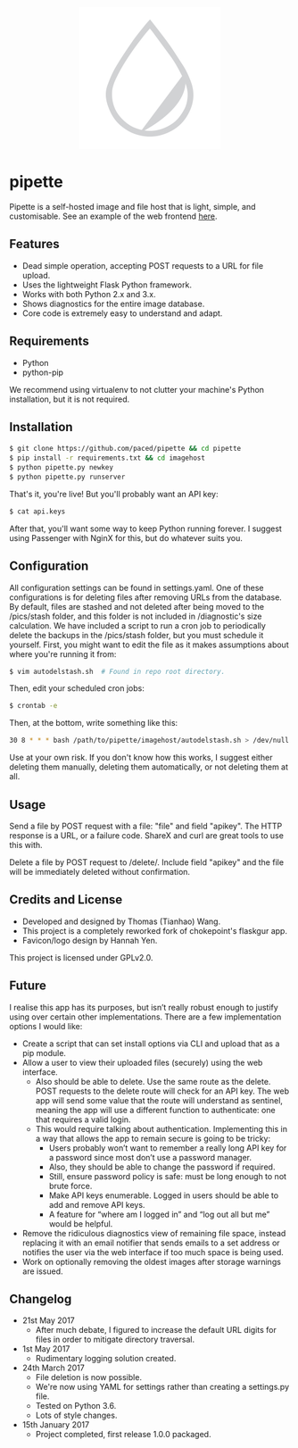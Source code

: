 <p align="center">
<img src=imagehost/static/images/pipette.png alt="Pipette!" />
</p>

pipette
=======

Pipette is a self-hosted image and file host that is light, simple, and customisable. See an example of the web frontend [here](https://i.paced.me).

Features
--------

-	Dead simple operation, accepting POST requests to a URL for file upload.
-	Uses the lightweight Flask Python framework.
-	Works with both Python 2.x and 3.x.
-	Shows diagnostics for the entire image database.
-	Core code is extremely easy to understand and adapt.

Requirements
------------

-	Python
-	python-pip

We recommend using virtualenv to not clutter your machine's Python installation, but it is not required.

Installation
------------

```sh
$ git clone https://github.com/paced/pipette && cd pipette
$ pip install -r requirements.txt && cd imagehost
$ python pipette.py newkey
$ python pipette.py runserver
```

That's it, you're live! But you'll probably want an API key:

```sh
$ cat api.keys
```

After that, you'll want some way to keep Python running forever. I suggest using Passenger with NginX for this, but do whatever suits you.

Configuration
-------------

All configuration settings can be found in settings.yaml. One of these configurations is for deleting files after removing URLs from the database. By default, files are stashed and not deleted after being moved to the /pics/stash folder, and this folder is not included in /diagnostic's size calculation. We have included a script to run a cron job to periodically delete the backups in the /pics/stash folder, but you must schedule it yourself. First, you might want to edit the file as it makes assumptions about where you're running it from:

```sh
$ vim autodelstash.sh  # Found in repo root directory.
```

Then, edit your scheduled cron jobs:

```sh
$ crontab -e
```

Then, at the bottom, write something like this:

```sh
30 8 * * * bash /path/to/pipette/imagehost/autodelstash.sh > /dev/null 2>&1
```

Use at your own risk. If you don't know how this works, I suggest either deleting them manually, deleting them automatically, or not deleting them at all.

Usage
-----

Send a file by POST request with a file: "file" and field "apikey". The HTTP response is a URL, or a failure code. ShareX and curl are great tools to use this with.

Delete a file by POST request to /delete/<file>. Include field "apikey" and the file will be immediately deleted without confirmation.

Credits and License
-------------------

-	Developed and designed by Thomas (Tianhao) Wang.
-	This project is a completely reworked fork of chokepoint's flaskgur app.
-	Favicon/logo design by Hannah Yen.

This project is licensed under GPLv2.0.

Future
------

I realise this app has its purposes, but isn’t really robust enough to justify using over certain other implementations. There are a few implementation options I would like:

-	Create a script that can set install options via CLI and upload that as a pip module.
-	Allow a user to view their uploaded files (securely) using the web interface.
	-	Also should be able to delete. Use the same route as the delete. POST requests to the delete route will check for an API key. The web app will send some value that the route will understand as sentinel, meaning the app will use a different function to authenticate: one that requires a valid login.
	-	This would require talking about authentication. Implementing this in a way that allows the app to remain secure is going to be tricky:
		-	Users probably won’t want to remember a really long API key for a password since most don’t use a password manager.
		-	Also, they should be able to change the password if required.
		-	Still, ensure password policy is safe: must be long enough to not brute force.
		-	Make API keys enumerable. Logged in users should be able to add and remove API keys.
		-	A feature for “where am I logged in” and “log out all but me” would be helpful.
-	Remove the ridiculous diagnostics view of remaining file space, instead replacing it with an email notifier that sends emails to a set address or notifies the user via the web interface if too much space is being used.
-	Work on optionally removing the oldest images after storage warnings are issued.

Changelog
---------

-	21st May 2017
	-	After much debate, I figured to increase the default URL digits for files in order to mitigate directory traversal.
-	1st May 2017
	-	Rudimentary logging solution created.
-	24th March 2017
	-	File deletion is now possible.
	-	We're now using YAML for settings rather than creating a settings.py file.
	-	Tested on Python 3.6.
	-	Lots of style changes.
-	15th January 2017
	-	Project completed, first release 1.0.0 packaged.

